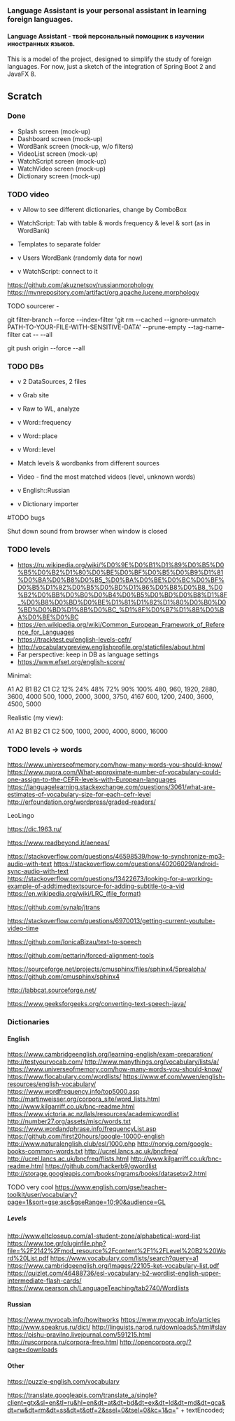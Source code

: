 ### Language Assistant is your personal assistant in learning foreign languages.

#### Language Assistant - твой персональный помощник в изучении иностранных языков.  

This is a model of the project, designed to simplify the study of foreign languages. For now, just a sketch of the integration of Spring Boot 2 and JavaFX 8.

## Scratch

### Done

* Splash screen (mock-up)
* Dashboard screen (mock-up)
* WordBank screen (mock-up, w/o filters)
* VideoList screen (mock-up)
* WatchScript screen (mock-up)
* WatchVideo screen (mock-up)
* Dictionary screen (mock-up)

### TODO video

* v Allow to see different dictionaries, change by ComboBox

* WatchScript: Tab with table & words frequency & level & sort (as in WordBank)

* Templates to separate folder

* v Users WordBank (randomly data for now)
* v WatchScript: connect to it

https://github.com/akuznetsov/russianmorphology
https://mvnrepository.com/artifact/org.apache.lucene.morphology

TODO sourcerer - 

git filter-branch --force --index-filter 'git rm --cached --ignore-unmatch PATH-TO-YOUR-FILE-WITH-SENSITIVE-DATA' --prune-empty --tag-name-filter cat -- --all

git push origin --force --all


### TODO DBs

* v 2 DataSources, 2 files
* v Grab site
* v Raw to WL, analyze

* v Word::frequency
* v Word::place

* v Word::level
* Match levels & wordbanks from different sources

* Video - find the most matched videos (level, unknown words)


* v English::Russian

* v Dictionary importer


#TODO bugs

Shut down sound from browser when window is closed



### TODO levels

* https://ru.wikipedia.org/wiki/%D0%9E%D0%B1%D1%89%D0%B5%D0%B5%D0%B2%D1%80%D0%BE%D0%BF%D0%B5%D0%B9%D1%81%D0%BA%D0%B8%D0%B5_%D0%BA%D0%BE%D0%BC%D0%BF%D0%B5%D1%82%D0%B5%D0%BD%D1%86%D0%B8%D0%B8_%D0%B2%D0%BB%D0%B0%D0%B4%D0%B5%D0%BD%D0%B8%D1%8F_%D0%B8%D0%BD%D0%BE%D1%81%D1%82%D1%80%D0%B0%D0%BD%D0%BD%D1%8B%D0%BC_%D1%8F%D0%B7%D1%8B%D0%BA%D0%BE%D0%BC
* https://en.wikipedia.org/wiki/Common_European_Framework_of_Reference_for_Languages
* https://tracktest.eu/english-levels-cefr/
* http://vocabularypreview.englishprofile.org/staticfiles/about.html
* Far perspective: keep in DB as language settings
* https://www.efset.org/english-score/

Minimal:

A1   A2    B1    B2    C1    C2
12%  24%   48%   72%   90%   100%
480, 960,  1920, 2880, 3600, 4000
500, 1000, 2000, 3000, 3750, 4167
600, 1200, 2400, 3600, 4500, 5000

Realistic (my view):

A1   A2    B1    B2    C1    C2
500, 1000, 2000, 4000, 8000, 16000


### TODO levels -> words

https://www.universeofmemory.com/how-many-words-you-should-know/
https://www.quora.com/What-approximate-number-of-vocabulary-could-one-assign-to-the-CEFR-levels-with-European-languages
https://languagelearning.stackexchange.com/questions/3061/what-are-estimates-of-vocabulary-size-for-each-cefr-level
http://erfoundation.org/wordpress/graded-readers/


LeoLingo

https://dic.1963.ru/

https://www.readbeyond.it/aeneas/

https://stackoverflow.com/questions/46598539/how-to-synchronize-mp3-audio-with-text
https://stackoverflow.com/questions/40206029/android-sync-audio-with-text
https://stackoverflow.com/questions/13422673/looking-for-a-working-example-of-addtimedtextsource-for-adding-subtitle-to-a-vid
https://en.wikipedia.org/wiki/LRC_(file_format)

https://github.com/synalp/jtrans

https://stackoverflow.com/questions/6970013/getting-current-youtube-video-time

https://github.com/IonicaBizau/text-to-speech

https://github.com/pettarin/forced-alignment-tools

https://sourceforge.net/projects/cmusphinx/files/sphinx4/5prealpha/
https://github.com/cmusphinx/sphinx4

http://labbcat.sourceforge.net/

https://www.geeksforgeeks.org/converting-text-speech-java/

### Dictionaries

#### English

https://www.cambridgeenglish.org/learning-english/exam-preparation/
http://testyourvocab.com/
http://www.manythings.org/vocabulary/lists/a/
https://www.universeofmemory.com/how-many-words-you-should-know/
https://www.flocabulary.com/wordlists/
https://www.ef.com/wwen/english-resources/english-vocabulary/
https://www.wordfrequency.info/top5000.asp
http://martinweisser.org/corpora_site/word_lists.html
http://www.kilgarriff.co.uk/bnc-readme.html
https://www.victoria.ac.nz/lals/resources/academicwordlist
http://number27.org/assets/misc/words.txt
https://www.wordandphrase.info/frequencyList.asp
https://github.com/first20hours/google-10000-english
http://www.naturalenglish.club/esl/1000.php
http://norvig.com/google-books-common-words.txt
http://ucrel.lancs.ac.uk/bncfreq/
http://ucrel.lancs.ac.uk/bncfreq/flists.html
http://www.kilgarriff.co.uk/bnc-readme.html
https://github.com/hackerb9/gwordlist
http://storage.googleapis.com/books/ngrams/books/datasetsv2.html

TODO very cool
https://www.english.com/gse/teacher-toolkit/user/vocabulary?page=1&sort=gse;asc&gseRange=10;90&audience=GL

##### Levels

http://www.eltcloseup.com/a1-student-zone/alphabetical-word-list
https://www.toe.gr/pluginfile.php?file=%2F2142%2Fmod_resource%2Fcontent%2F1%2FLevel%20B2%20Word%20List.pdf
https://www.vocabulary.com/lists/search?query=a1
https://www.cambridgeenglish.org/Images/22105-ket-vocabulary-list.pdf
https://quizlet.com/46488736/esl-vocabulary-b2-wordlist-english-upper-intermediate-flash-cards/
https://www.pearson.ch/LanguageTeaching/tab2740/Wordlists



#### Russian

https://www.myvocab.info/howitworks
https://www.myvocab.info/articles
http://www.speakrus.ru/dict/
http://linguists.narod.ru/downloads5.html#slav
https://pishu-pravilno.livejournal.com/591215.html
http://ruscorpora.ru/corpora-freq.html
http://opencorpora.org/?page=downloads

#### Other

https://puzzle-english.com/vocabulary


https://translate.googleapis.com/translate_a/single?client=gtx&sl=en&tl=ru&hl=en&dt=at&dt=bd&dt=ex&dt=ld&dt=md&dt=qca&dt=rw&dt=rm&dt=ss&dt=t&otf=2&ssel=0&tsel=0&kc=1&q=" + textEncoded;
